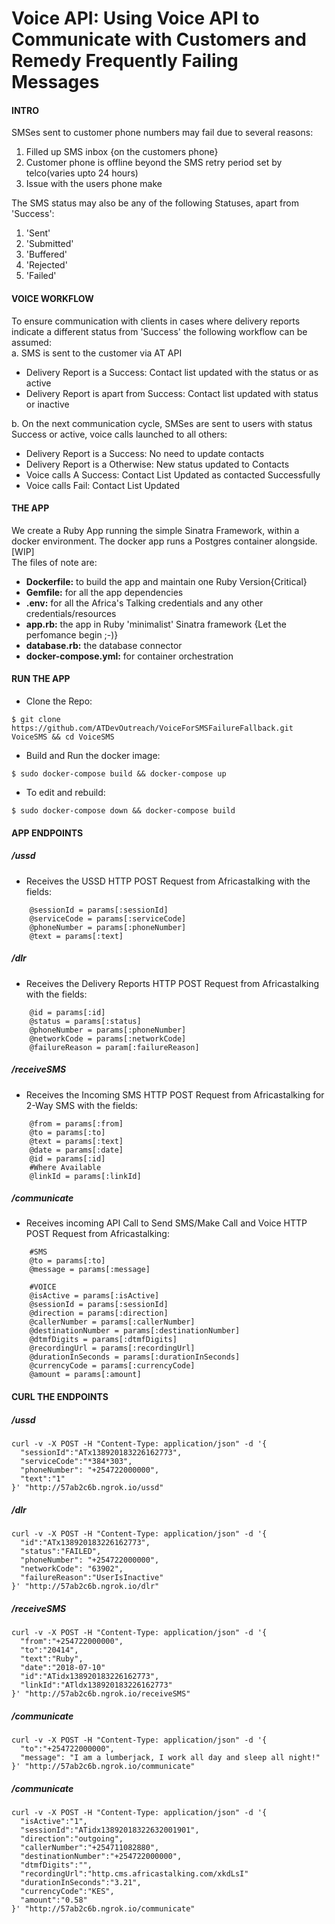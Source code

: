 # Voice API: Using Voice API to Communicate with Customers and Remedy Frequently Failing Messages
#### INTRO 
SMSes sent to customer phone numbers may fail due to several reasons:
1. Filled up SMS inbox {on the customers phone}
2. Customer phone is offline beyond the SMS retry period set by telco(varies upto 24 hours)
3. Issue with the users phone make

The SMS status may also be any of the following Statuses, apart from 'Success':
1. 'Sent'
2. 'Submitted'
3. 'Buffered'
4. 'Rejected'
5. 'Failed'

#### VOICE WORKFLOW
To ensure communication with clients in cases where delivery reports indicate a different status from 'Success' the following workflow can be assumed:<br>
a. SMS is sent to the customer via AT API
- Delivery Report is a Success: Contact list updated with the status or as active
- Delivery Report is apart from Success: Contact list updated with status or inactive

b. On the next communication cycle, SMSes are sent to users with status Success or active, voice calls launched to all others:
- Delivery Report is a Success: No need to update contacts
- Delivery Report is a Otherwise: New status updated to Contacts
- Voice calls A Success: Contact List Updated as contacted Successfully
- Voice calls Fail: Contact List Updated

#### THE APP
We create a Ruby App running the simple Sinatra Framework, within a docker environment. The docker app runs a Postgres container alongside.[WIP]<br>
The files of note are:
- <b>Dockerfile:</b> to build the app and maintain one Ruby Version{Critical}
- <b>Gemfile:</b> for all the app dependencies
- <b>.env:</b> for all the Africa's Talking credentials and any other credentials/resources
- <b>app.rb:</b> the app in Ruby 'minimalist' Sinatra framework {Let the perfomance begin ;-)}
- <b>database.rb:</b> the database connector
- <b>docker-compose.yml:</b> for container orchestration

#### RUN THE APP
- Clone the Repo: 
````
$ git clone https://github.com/ATDevOutreach/VoiceForSMSFailureFallback.git VoiceSMS && cd VoiceSMS
````
- Build and Run the docker image:
````
$ sudo docker-compose build && docker-compose up
````
- To edit and rebuild:
````
$ sudo docker-compose down && docker-compose build
````

#### APP ENDPOINTS
##### /ussd
- Receives the USSD HTTP POST Request from Africastalking with the fields:
````
    @sessionId = params[:sessionId]
    @serviceCode = params[:serviceCode]
    @phoneNumber = params[:phoneNumber]
    @text = params[:text]
````
##### /dlr
- Receives the Delivery Reports HTTP POST Request from Africastalking with the fields:
````
    @id = params[:id]
    @status = params[:status]
    @phoneNumber = params[:phoneNumber]
    @networkCode = params[:networkCode]
    @failureReason = param[:failureReason]
````
##### /receiveSMS
- Receives the Incoming SMS HTTP POST Request from Africastalking for 2-Way SMS with the fields:
````
    @from = params[:from]
    @to = params[:to]
    @text = params[:text]
    @date = params[:date]
    @id = params[:id]
    #Where Available
    @linkId = params[:linkId]
````
##### /communicate
- Receives incoming API Call to Send SMS/Make Call and Voice HTTP POST Request from Africastalking:
````
    #SMS
    @to = params[:to]
    @message = params[:message]

    #VOICE
    @isActive = params[:isActive]
    @sessionId = params[:sessionId]
    @direction = params[:direction]
    @callerNumber = params[:callerNumber]
    @destinationNumber = params[:destinationNumber]
    @dtmfDigits = params[:dtmfDigits]
    @recordingUrl = params[:recordingUrl]
    @durationInSeconds = params[:durationInSeconds]
    @currencyCode = params[:currencyCode]
    @amount = params[:amount]
````

#### CURL THE ENDPOINTS
##### /ussd
````
curl -v -X POST -H "Content-Type: application/json" -d '{                                                                    
  "sessionId":"ATx138920183226162773",
  "serviceCode":"*384*303",
  "phoneNumber": "+254722000000",
  "text":"1"
}' "http://57ab2c6b.ngrok.io/ussd"
````
##### /dlr
````
curl -v -X POST -H "Content-Type: application/json" -d '{                                                                    
  "id":"ATx138920183226162773",
  "status":"FAILED",
  "phoneNumber": "+254722000000",
  "networkCode": "63902",
  "failureReason":"UserIsInactive"
}' "http://57ab2c6b.ngrok.io/dlr"
````
##### /receiveSMS
````
curl -v -X POST -H "Content-Type: application/json" -d '{                                                                    
  "from":"+254722000000",
  "to":"20414",
  "text":"Ruby",
  "date":"2018-07-10"
  "id":"ATidx138920183226162773",
  "linkId":"ATldx138920183226162773"
}' "http://57ab2c6b.ngrok.io/receiveSMS"
````
##### /communicate
````
curl -v -X POST -H "Content-Type: application/json" -d '{                                                                    
  "to":"+254722000000",
  "message": "I am a lumberjack, I work all day and sleep all night!"
}' "http://57ab2c6b.ngrok.io/communicate"
````
##### /communicate
````
curl -v -X POST -H "Content-Type: application/json" -d '{                                                                    
  "isActive":"1",
  "sessionId":"ATidx13892018322632001901",
  "direction":"outgoing",
  "callerNumber":"+254711082880",
  "destinationNumber":"+254722000000",
  "dtmfDigits":"",
  "recordingUrl":"http.cms.africastalking.com/xkdLsI"
  "durationInSeconds":"3.21",
  "currencyCode":"KES",
  "amount":"0.58"
}' "http://57ab2c6b.ngrok.io/communicate"
````

